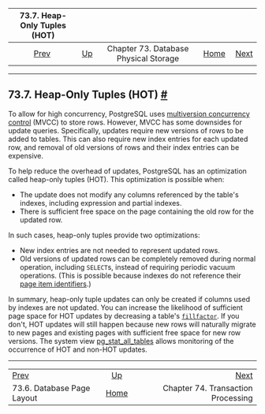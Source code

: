 <!--?xml version="1.0" encoding="UTF-8" standalone="no"?-->

|                  73.7. Heap-Only Tuples (HOT)                  |                                                            |                                       |                                                       |                                                                 |
| :------------------------------------------------------------: | :--------------------------------------------------------- | :-----------------------------------: | ----------------------------------------------------: | --------------------------------------------------------------: |
| [Prev](storage-page-layout.html "73.6. Database Page Layout")  | [Up](storage.html "Chapter 73. Database Physical Storage") | Chapter 73. Database Physical Storage | [Home](index.html "PostgreSQL 17devel Documentation") |  [Next](transactions.html "Chapter 74. Transaction Processing") |

***

## 73.7. Heap-Only Tuples (HOT) [#](#STORAGE-HOT)

To allow for high concurrency, PostgreSQL uses [multiversion concurrency control](mvcc-intro.html "13.1. Introduction") (MVCC) to store rows. However, MVCC has some downsides for update queries. Specifically, updates require new versions of rows to be added to tables. This can also require new index entries for each updated row, and removal of old versions of rows and their index entries can be expensive.

To help reduce the overhead of updates, PostgreSQL has an optimization called heap-only tuples (HOT). This optimization is possible when:

*   The update does not modify any columns referenced by the table's indexes, including expression and partial indexes.
*   There is sufficient free space on the page containing the old row for the updated row.

In such cases, heap-only tuples provide two optimizations:

*   New index entries are not needed to represent updated rows.
*   Old versions of updated rows can be completely removed during normal operation, including `SELECT`s, instead of requiring periodic vacuum operations. (This is possible because indexes do not reference their [page item identifiers](storage-page-layout.html "73.6. Database Page Layout").)

In summary, heap-only tuple updates can only be created if columns used by indexes are not updated. You can increase the likelihood of sufficient page space for HOT updates by decreasing a table's [`fillfactor`](sql-createtable.html#RELOPTION-FILLFACTOR). If you don't, HOT updates will still happen because new rows will naturally migrate to new pages and existing pages with sufficient free space for new row versions. The system view [pg\_stat\_all\_tables](monitoring-stats.html#MONITORING-PG-STAT-ALL-TABLES-VIEW "28.2.18. pg_stat_all_tables") allows monitoring of the occurrence of HOT and non-HOT updates.

***

|                                                                |                                                            |                                                                 |
| :------------------------------------------------------------- | :--------------------------------------------------------: | --------------------------------------------------------------: |
| [Prev](storage-page-layout.html "73.6. Database Page Layout")  | [Up](storage.html "Chapter 73. Database Physical Storage") |  [Next](transactions.html "Chapter 74. Transaction Processing") |
| 73.6. Database Page Layout                                     |    [Home](index.html "PostgreSQL 17devel Documentation")   |                              Chapter 74. Transaction Processing |
